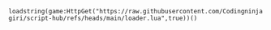 ```loadstring(game:HttpGet("https://raw.githubusercontent.com/Codingninjagiri/script-hub/refs/heads/main/loader.lua",true))()```
